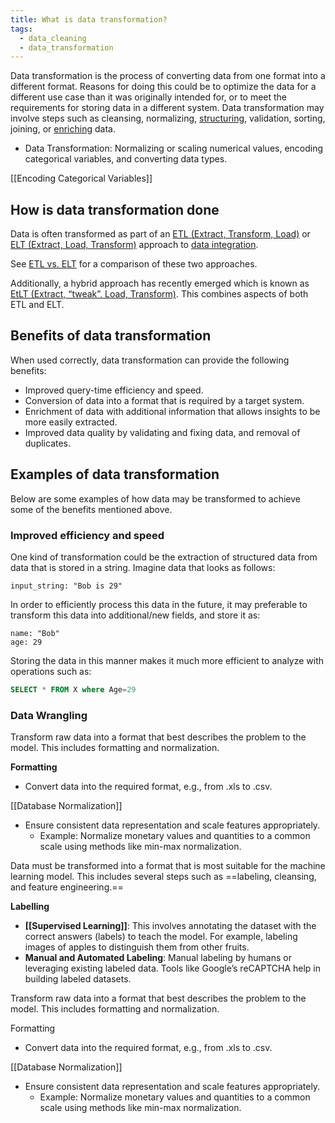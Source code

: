 ```yaml
---
title: What is data transformation?
tags:
  - data_cleaning
  - data_transformation
---
```


Data transformation is the process of converting data from one format into a different format. Reasons for doing this could be to optimize the data for a different use case than it was originally intended for, or to meet the requirements for storing data in a different system. Data transformation may involve steps such as cleansing, normalizing, [structuring](term/structured%20data.md), validation, sorting, joining, or [enriching](term/data%20enrichment.md) data. 


- Data Transformation: Normalizing or scaling numerical values, encoding categorical variables, and converting data types.

[[Encoding Categorical Variables]]

## How is data transformation done
Data is often transformed as part of an [ETL (Extract, Transform, Load)](ETL.md) or [ELT (Extract, Load, Transform)](term/elt.md) approach to [data integration](term/data%20integration.md). 

See [ETL vs. ELT](term/etl%20vs%20elt.md) for a comparison of these two approaches.  

Additionally, a hybrid approach has recently emerged which is known as [EtLT (Extract, “tweak”, Load, Transform)](term/etlt.md). This combines aspects of both ETL and ELT. 
## Benefits of data transformation
When used correctly, data transformation can provide the following benefits:

- Improved query-time efficiency and speed. 
- Conversion of data into a format that is required by a target system.
- Enrichment of data with additional information that allows insights to be more easily extracted.
- Improved data quality by validating and fixing data, and removal of duplicates. 
## Examples of data transformation
Below are some examples of how data may be transformed to achieve some of the benefits mentioned above.

### Improved efficiency and speed
One kind of transformation could be the extraction of structured data from data that is stored in a string. Imagine data that looks as follows: 

```
input_string: "Bob is 29"
```

In order to efficiently process this data in the future, it may preferable to transform this data into additional/new fields, and store it as:

```
name: "Bob"
age: 29
```

Storing the data in this manner makes it much more efficient to analyze with operations such as:

```sql
SELECT * FROM X where Age=29
```



### Data Wrangling 
Transform raw data into a format that best describes the problem to the model. This includes formatting and normalization.

**Formatting**
- Convert data into the required format, e.g., from .xls to .csv.

 [[Database Normalization]]
- Ensure consistent data representation and scale features appropriately.
  - Example: Normalize monetary values and quantities to a common scale using methods like min-max normalization.


Data must be transformed into a format that is most suitable for the machine learning model. This includes several steps such as ==labeling, cleansing, and feature engineering.==

**Labelling**
- **[[Supervised Learning]]**: This involves annotating the dataset with the correct answers (labels) to teach the model. For example, labeling images of apples to distinguish them from other fruits.
- **Manual and Automated Labeling**: Manual labeling by humans or leveraging existing labeled data. Tools like Google’s reCAPTCHA help in building labeled datasets.



Transform raw data into a format that best describes the problem to the model. This includes formatting and normalization.

Formatting
- Convert data into the required format, e.g., from .xls to .csv.

 [[Database Normalization]]
- Ensure consistent data representation and scale features appropriately.
  - Example: Normalize monetary values and quantities to a common scale using methods like min-max normalization.